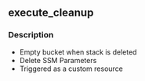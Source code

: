 ## execute_cleanup

### Description
* Empty bucket when stack is deleted
* Delete SSM Parameters
* Triggered as a custom resource